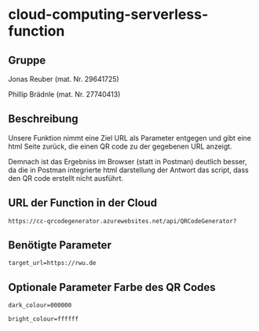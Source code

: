 # cloud-computing-serverless-function

## Gruppe
Jonas Reuber (mat. Nr. 29641725)

Phillip Brädnle (mat. Nr. 27740413)

## Beschreibung
Unsere Funktion nimmt eine Ziel URL als Parameter entgegen und gibt eine html Seite zurück, die einen QR code zu der gegebenen URL anzeigt.

Demnach ist das Ergebniss im Browser (statt in Postman) deutlich besser, da die in Postman integrierte html darstellung der Antwort das script, dass den QR code erstellt nicht ausführt.

## URL der Function in der Cloud
```
https://cc-qrcodegenerator.azurewebsites.net/api/QRCodeGenerator?
```

## Benötigte Parameter
`target_url=https://rwu.de`

## Optionale Parameter Farbe des QR Codes
`dark_colour=000000`

`bright_colour=ffffff`
